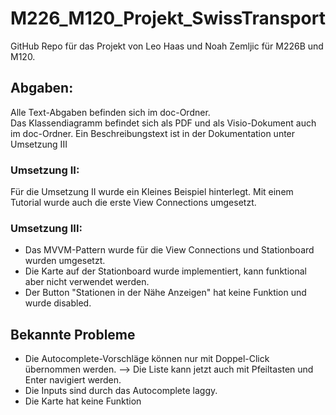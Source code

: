 # M226_M120_Projekt_SwissTransport
GitHub Repo für das Projekt von Leo Haas und Noah Zemljic für M226B und M120.<br>
<h2>Abgaben:</h2>
Alle Text-Abgaben befinden sich im doc-Ordner.<br>
Das Klassendiagramm befindet sich als PDF und als Visio-Dokument auch im doc-Ordner. Ein Beschreibungstext ist in der Dokumentation unter Umsetzung III<br>
<h3>Umsetzung II:</h3>
Für die Umsetzung II wurde ein Kleines Beispiel hinterlegt. Mit einem Tutorial wurde auch die erste View Connections umgesetzt.
<h3>Umsetzung III:</h3>
<ul>
  <li>Das MVVM-Pattern wurde für die View Connections und Stationboard wurden umgesetzt.</li>
  <li>Die Karte auf der Stationboard wurde implementiert, kann funktional aber nicht verwendet werden.</li>
  <li>Der Button "Stationen in der Nähe Anzeigen" hat keine Funktion und wurde disabled.</li>
</ul>
<h2>Bekannte Probleme</h2>
<ul>
  <li>Die Autocomplete-Vorschläge können nur mit Doppel-Click übernommen werden. --> Die Liste kann jetzt auch mit Pfeiltasten und Enter navigiert werden.</li>
  <li>Die Inputs sind durch das Autocomplete laggy.</li>
  <li>Die Karte hat keine Funktion</li>
</ul>
